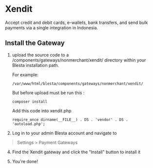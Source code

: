 # Xendit

Accept credit and debit cards, e-wallets, bank transfers, and send bulk payments via a single integration in Indonesia.

## Install the Gateway

1. upload the source code to a /components/gateways/nonmerchant/xendit/ directory within
your Blesta installation path.

    For example:

    ```
    /var/www/html/blesta/components/gateways/nonmerchant/xendit/
    ```

    But before upload must be run this :
    ```
    composer install
    ```
    Add this code into xendit.php
    ```
    require_once dirname(__FILE__) . DS . 'vendor' . DS . 'autoload.php';
    ```

3. Log in to your admin Blesta account and navigate to
> Settings > Payment Gateways

4. Find the Xendit gateway and click the "Install" button to install it

5. You're done!
